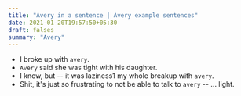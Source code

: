 ```yaml
---
title: "Avery in a sentence | Avery example sentences"
date: 2021-01-20T19:57:50+05:30
draft: falses
summary: "Avery"
---
```

- I broke up with `avery`.
- `Avery` said she was tight with his daughter.
- I know, but -- it was laziness1 my whole breakup with `avery`.
- Shit, it's just so frustrating to not be able to talk to `avery` -- ... light.
                 
